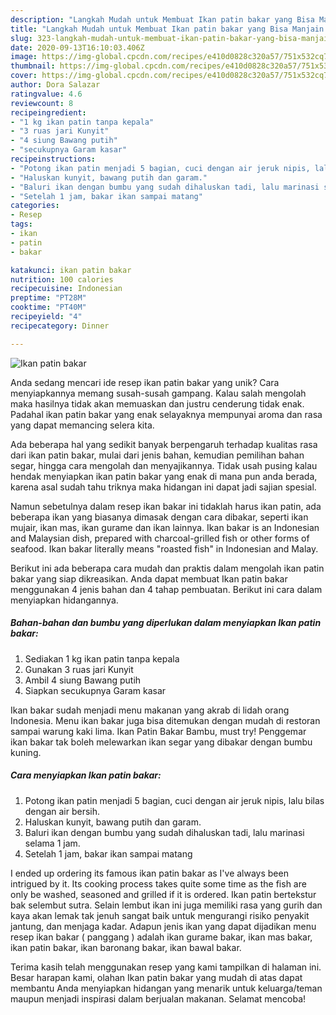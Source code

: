 ```yaml
---
description: "Langkah Mudah untuk Membuat Ikan patin bakar yang Bisa Manjain Lidah"
title: "Langkah Mudah untuk Membuat Ikan patin bakar yang Bisa Manjain Lidah"
slug: 323-langkah-mudah-untuk-membuat-ikan-patin-bakar-yang-bisa-manjain-lidah
date: 2020-09-13T16:10:03.406Z
image: https://img-global.cpcdn.com/recipes/e410d0828c320a57/751x532cq70/ikan-patin-bakar-foto-resep-utama.jpg
thumbnail: https://img-global.cpcdn.com/recipes/e410d0828c320a57/751x532cq70/ikan-patin-bakar-foto-resep-utama.jpg
cover: https://img-global.cpcdn.com/recipes/e410d0828c320a57/751x532cq70/ikan-patin-bakar-foto-resep-utama.jpg
author: Dora Salazar
ratingvalue: 4.6
reviewcount: 8
recipeingredient:
- "1 kg ikan patin tanpa kepala"
- "3 ruas jari Kunyit"
- "4 siung Bawang putih"
- "secukupnya Garam kasar"
recipeinstructions:
- "Potong ikan patin menjadi 5 bagian, cuci dengan air jeruk nipis, lalu bilas dengan air bersih."
- "Haluskan kunyit, bawang putih dan garam."
- "Baluri ikan dengan bumbu yang sudah dihaluskan tadi, lalu marinasi selama 1 jam."
- "Setelah 1 jam, bakar ikan sampai matang"
categories:
- Resep
tags:
- ikan
- patin
- bakar

katakunci: ikan patin bakar 
nutrition: 100 calories
recipecuisine: Indonesian
preptime: "PT28M"
cooktime: "PT40M"
recipeyield: "4"
recipecategory: Dinner

---
```



![Ikan patin bakar](https://img-global.cpcdn.com/recipes/e410d0828c320a57/751x532cq70/ikan-patin-bakar-foto-resep-utama.jpg)

Anda sedang mencari ide resep ikan patin bakar yang unik? Cara menyiapkannya memang susah-susah gampang. Kalau salah mengolah maka hasilnya tidak akan memuaskan dan justru cenderung tidak enak. Padahal ikan patin bakar yang enak selayaknya mempunyai aroma dan rasa yang dapat memancing selera kita.

Ada beberapa hal yang sedikit banyak berpengaruh terhadap kualitas rasa dari ikan patin bakar, mulai dari jenis bahan, kemudian pemilihan bahan segar, hingga cara mengolah dan menyajikannya. Tidak usah pusing kalau hendak menyiapkan ikan patin bakar yang enak di mana pun anda berada, karena asal sudah tahu triknya maka hidangan ini dapat jadi sajian spesial.

Namun sebetulnya dalam resep ikan bakar ini tidaklah harus ikan patin, ada beberapa ikan yang biasanya dimasak dengan cara dibakar, seperti ikan mujair, ikan mas, ikan gurame dan ikan lainnya. Ikan bakar is an Indonesian and Malaysian dish, prepared with charcoal-grilled fish or other forms of seafood. Ikan bakar literally means &#34;roasted fish&#34; in Indonesian and Malay.


Berikut ini ada beberapa cara mudah dan praktis dalam mengolah ikan patin bakar yang siap dikreasikan. Anda dapat membuat Ikan patin bakar menggunakan 4 jenis bahan dan 4 tahap pembuatan. Berikut ini cara dalam menyiapkan hidangannya.

<!--inarticleads1-->

##### Bahan-bahan dan bumbu yang diperlukan dalam menyiapkan Ikan patin bakar:

1. Sediakan 1 kg ikan patin tanpa kepala
1. Gunakan 3 ruas jari Kunyit
1. Ambil 4 siung Bawang putih
1. Siapkan secukupnya Garam kasar


Ikan bakar sudah menjadi menu makanan yang akrab di lidah orang Indonesia. Menu ikan bakar juga bisa ditemukan dengan mudah di restoran sampai warung kaki lima. Ikan Patin Bakar Bambu, must try! Penggemar ikan bakar tak boleh melewarkan ikan segar yang dibakar dengan bumbu kuning. 

<!--inarticleads2-->

##### Cara menyiapkan Ikan patin bakar:

1. Potong ikan patin menjadi 5 bagian, cuci dengan air jeruk nipis, lalu bilas dengan air bersih.
1. Haluskan kunyit, bawang putih dan garam.
1. Baluri ikan dengan bumbu yang sudah dihaluskan tadi, lalu marinasi selama 1 jam.
1. Setelah 1 jam, bakar ikan sampai matang


I ended up ordering its famous ikan patin bakar as I&#39;ve always been intrigued by it. Its cooking process takes quite some time as the fish are only be washed, seasoned and grilled if it is ordered. Ikan patin bertekstur bak selembut sutra. Selain lembut ikan ini juga memiliki rasa yang gurih dan kaya akan lemak tak jenuh sangat baik untuk mengurangi risiko penyakit jantung, dan menjaga kadar. Adapun jenis ikan yang dapat dijadikan menu resep ikan bakar ( panggang ) adalah ikan gurame bakar, ikan mas bakar, ikan patin bakar, ikan baronang bakar, ikan bawal bakar. 

Terima kasih telah menggunakan resep yang kami tampilkan di halaman ini. Besar harapan kami, olahan Ikan patin bakar yang mudah di atas dapat membantu Anda menyiapkan hidangan yang menarik untuk keluarga/teman maupun menjadi inspirasi dalam berjualan makanan. Selamat mencoba!
